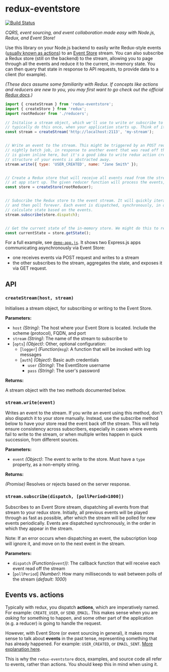 # redux-eventstore
[![Build Status](https://snap-ci.com/camjackson/redux-eventstore/branch/master/build_image)](https://snap-ci.com/camjackson/redux-eventstore/branch/master)

*CQRS, event sourcing, and event collaboration made easy with Node.js, Redux, and Event Store!*

Use this library on your Node.js backend to easily write Redux-style events ([usually known as actions](#events-vs-actions))
to an [Event Store](https://geteventstore.com/) stream. You can also subscribe a Redux store (still on the backend) to
the stream, allowing you to page through all the events and reduce it to the current, in-memory state. You can then
query that state in response to API requests, to provide data to a client (for example).

*(These docs assume some familiarity with Redux. If concepts like actions and reducers are new to you, you may first
want to go check out the official [Redux docs](http://redux.js.org).)*


```js
import { createStream } from 'redux-eventstore';
import { createStore } from 'redux';
import rootReducer from './reducers';

// Initalise a stream object, which we'll use to write or subscribe to an Event Store stream. You would
// typically do this once, when your application starts up. Think of it like a database connection.
const stream = createStream('http://localhost:2113', 'my-stream');


// Write an event to the stream. This might be triggered by an POST request from your frontend, a
// nightly batch job, in response to another event that was read off the stream, etc. The event object
// is given inline here, but it's a good idea to write redux action creators, so that the type and
// structure of your events is abstracted away.
stream.write({ type: 'USER_CREATED', name: "Jane Smith" });


// Create a Redux store that will receive all events read from the stream. This too, would be done once,
// at app start up. The given reducer function will process the events, calculating the reduced state.
const store = createStore(rootReducer);


// Subscribe the Redux store to the event stream. It will quickly iterate through all existing events,
// and then poll forever. Each event is dispatched, synchronously, in order. The store's reducers will
// calculate state based on the events.
stream.subscribe(store.dispatch);


// Get the current state of the in-memory store. We might do this to respond to a GET request.
const currentState = store.getState();
```

For a full example, see [`demo-app.js`](https://github.com/camjackson/redux-eventstore/blob/master/examples/demo-app.js).
It shows two Express.js apps communicating asynchronously via Event Store:
 - one receives events via POST request and writes to a stream
 - the other subscribes to the stream, aggregates the state, and exposes it via GET request.

## API

### `createStream(host, stream)`

Initialises a stream object, for subscribing or writing to the Event Store.

**Parameters:**

 - `host` *(String)*: The host where your Event Store is located. Include the scheme (protocol), FQDN, and port
 - `stream` *(String)*: The name of the stream to subscribe to
 - [`opts`] *(Object)*: Other, optional configuration:
   - [`logger`] *(Function(`msg`)*: A function that will be invoked with log messages
   - [`auth`] *(Object)*: Basic auth credentials
     - `user` *(String)*: The EventStore username
     - `pass` *(String)*: The user's password

**Returns:**

A stream object with the two methods documented below.

### `stream.write(event)`

Writes an event to the stream. If you write an event using this method, don't also dispatch it to your store manually.
Instead, use the subscribe method below to have your store read the event back off the stream. This will help ensure
consistency across subscribers, especially in cases where events fail to write to the stream, or when multiple writes
happen in quick succession, from different sources.

**Parameters:**

  - `event` *(Object)*: The event to write to the store. Must have a `type` property, as a non-empty string.

**Returns:**

*(Promise)* Resolves or rejects based on the server response.

### `stream.subscribe(dispatch, [pollPeriod=1000])`

Subscribes to an Event Store stream, dispatching all events from that stream to your redux store. Initially, all previous
events will be played through as fast as possible, after which the stream will be polled for new events periodically.
Events are dispatched synchronously, in the order in which they appear in the stream.

Note: If an error occurs when dispatching an event, the subscription loop will ignore it, and move on to the next event
in the stream.

**Parameters:**

 - `dispatch` *(Function(`event`))*: The callback function that will receive each event read off the stream
 - [`pollPeriod`] *(Number)*: How many milliseconds to wait between polls of the stream (*default: 1000*)

## Events vs. actions
Typically with redux, you dispatch **actions**, which are imperatively named. For example: `CREATE_USER`, or `SEND_EMAIL`.
This makes sense when you are *asking* for something to happen, and some other part of the application (e.g. a reducer)
is going to handle the request.

However, with Event Store (or event sourcing in general), it makes more sense to talk about **events** in the past tense,
representing something that has already happened. For example: `USER_CREATED`, or `EMAIL_SENT`.
[More explanation here](http://docs.geteventstore.com/introduction/3.9.0/event-sourcing-basics/).

This is why the `redux-eventstore` docs, examples, and source code all refer to events, rather than actions. You should
keep this in mind when using it.
